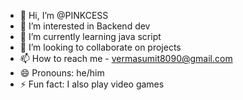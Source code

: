 - 👋 Hi, I’m @PINKCESS
- 👀 I’m interested in Backend dev
- 🌱 I’m currently learning java script
- 💞️ I’m looking to collaborate on projects 
- 📫 How to reach me - vermasumit8090@gmail.com
- 😄 Pronouns: he/him
- ⚡ Fun fact: I also play video games

<!---
PINKCESS/PINKCESS is a ✨ special ✨ repository because its `README.md` (this file) appears on your GitHub profile.
You can click the Preview link to take a look at your changes.
--->
